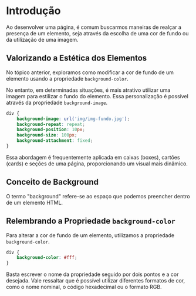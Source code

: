 # Introdução 

Ao desenvolver uma página, é comum buscarmos maneiras de realçar a presença de um elemento, seja através da escolha de uma cor de fundo ou da utilização de uma imagem.

## Valorizando a Estética dos Elementos

No tópico anterior, exploramos como modificar a cor de fundo de um elemento 
usando a propriedade `background-color`.

No entanto, em determinadas situações, é mais atrativo utilizar uma 
imagem para estilizar o fundo do elemento. Essa personalização é 
possível através da propriedade `background-image`.

```css
div {
    background-image: url('img/img-fundo.jpg');
    background-repeat: repeat;
    background-position: 10px;
    background-size: 100px;
    background-attachment: fixed;
}
```

Essa abordagem é frequentemente aplicada em caixas (boxes), cartões (cards) 
e seções de uma página, proporcionando um visual mais dinâmico.

## Conceito de Background

O termo "background" refere-se ao espaço que podemos preencher dentro de um elemento HTML.

## Relembrando a Propriedade `background-color`

Para alterar a cor de fundo de um elemento, utilizamos a propriedade `background-color`.

```css
div {
    background-color: #fff;
}
```

Basta escrever o nome da propriedade seguido por dois pontos e a cor desejada. 
Vale ressaltar que é possível utilizar diferentes formatos de cor, 
como o nome nominal, o código hexadecimal ou o formato RGB.


